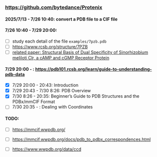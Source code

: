 ### https://github.com/bytedance/Protenix

#### 2025/7/13 - 7/26 10:40: convert a PDB file to a CIF file
#### 7/26 10:40 - 7/29 20:00: 
- [ ] study each detail of the file `examples/7pzb.pdb`
- [ ] https://www.rcsb.org/structure/7PZB
- [ ] [related paper: Structural Basis of Dual Specificity of Sinorhizobium meliloti Clr, a cAMP and cGMP Receptor Protein](https://journals.asm.org/doi/10.1128/mbio.03028-22)

#### 7/29 20:00 - : https://pdb101.rcsb.org/learn/guide-to-understanding-pdb-data
- [x] 7/29 20:00 - 20:43: Introduction
- [x] 7/29 20:43 - 7/30 8:26: PDB Overview
- [x] 7/30 8:26 - 20:35: Beginner’s Guide to PDB Structures and the PDBx/mmCIF Format
- [ ] 7/30 20:35 - : Dealing with Coordinates

#### TODO:
- [ ] https://mmcif.wwpdb.org/
- [ ] https://mmcif.wwpdb.org/docs/pdb_to_pdbx_correspondences.html
- [ ] https://www.wwpdb.org/data/ccd

